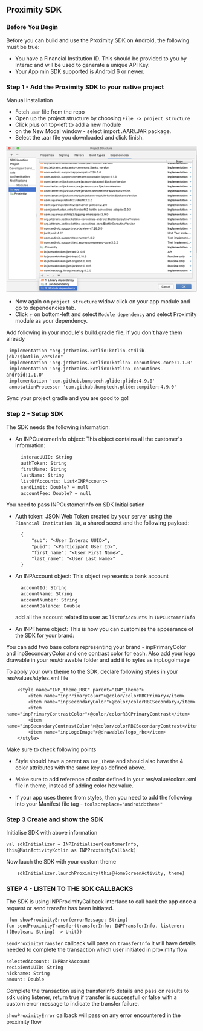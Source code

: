 ## Proximity SDK

### Before You Begin
Before you can build and use the Proximity SDK on Android, the following must be true:

- You have a Financial Institution ID. This should be provided to you by Interac and will be used to generate a unique API Key.
- Your App min SDK supported is Android 6 or newer. 

### Step 1 - Add the Proximity SDK to your native project

Manual installation

- Fetch .aar file from the repo
- Open up the project structure by choosing `File -> project structure`
- Click plus on top-left to add a new module
- on the New Modal window - select  import .AAR/.JAR package.
- Select the .aar file you downloaded and click finish.

![](add-dependency.png)

- Now again on `project structure` widow click on your app module and go to dependencies tab.
- Click + on bottom-left and select `Module dependency` and select Proximity module as your dependency.

Add following in your module's build.gradle file, if you don't have them already

	 implementation "org.jetbrains.kotlin:kotlin-stdlib-jdk7:$kotlin_version"
     implementation 'org.jetbrains.kotlinx:kotlinx-coroutines-core:1.1.0'
     implementation 'org.jetbrains.kotlinx:kotlinx-coroutines-android:1.1.0'
     implementation 'com.github.bumptech.glide:glide:4.9.0'
     annotationProcessor 'com.github.bumptech.glide:compiler:4.9.0'
     
Sync your project gradle and you are good to go!

### Step 2 - Setup SDK

The SDK needs the following information:

- An INPCustomerInfo object: This object contains all the customer's information:

		interacUUID: String
		authToken: String
		firstName: String
		lastName: String
		listOfAccounts: List<INPAccount>
		sendLimit: Double? = null
		accountFee: Double? = null
		
You need to pass INPCustomerInfo on SDK Initialisation

- Auth token:  JSON Web Token created by your server using the `Financial Institution ID`, a shared secret and the following payload:

		{
			"sub": "<User Interac UUID>",
			"puid": "<Participant User ID>",
			"first_name": "<User First Name>",
			"last_name": "<User Last Name>"
		}
            
- An INPAccount object: This object represents a bank account

		accountId: String
		accountName: String
		accountNumber: String
		accountBalance: Double
		
	add all the account related to user as `listOfAccounts` in `INPCustomerInfo`

- An INPTheme object: This is how you can customize the appearance of the SDK for your brand: 

You can add two base colors representing your brand - inpPrimaryColor and inpSecondaryColor and one contrast color for each.
Also add your logo drawable in your res/drawable folder and add it to syles as inpLogoImage

To apply your own theme to the SDK, declare following styles in your res/values/styles.xml file
 
		<style name="INP_theme_RBC" parent="INP_theme">
	        <item name="inpPrimaryColor">@color/colorRBCPrimary</item>
	        <item name="inpSecondaryColor">@color/colorRBCSecondary</item>
	        <item name="inpPrimaryContrastColor">@color/colorRBCPrimaryContrast</item>
	        <item name="inpSecondaryContrastColor">@color/colorRBCSecondaryContrast</item>
	        <item name="inpLogoImage">@drawable/logo_rbc</item>
    	</style>

Make sure to check following points

- Style should have a parent as `INP_Theme` and should also have the 4 color attributes with the same key as defined above.

- Make sure to add reference of color defined in your res/value/colors.xml file in theme, instead of adding color hex value.

- If your app uses theme from styles, then you need to add the following into your Manifest file <application> tag -
		`tools:replace="android:theme"`


### Step 3 Create and show the SDK
Initialise SDK with above information

	val sdkInitializer = INPInitializer(customerInfo, this@MainActivityKotlin as INPProximityCallback)
     
Now lauch the SDK with your custom theme
			          		  
	    sdkInitializer.launchProximity(this@HomeScreenActivity, theme)
	    
### STEP 4 - LISTEN TO THE SDK CALLBACKS
The SDK is using INPProximityCallback interface to call back the app once a request or send transfer has been initiated.

	 fun showProximityError(errorMessage: String)
    fun sendProximityTransfer(transferInfo: INPTransferInfo, listener: ((Boolean, String) -> Unit))

`sendProximityTransfer` callback will pass on `transferInfo` it will have details needed to complete the transaction which user initiated in proximity flow


	selectedAccount: INPBankAccount
	recipientUUID: String
	nickname: String
	amount: Double

Complete the transaction using transferInfo details and pass on results to sdk using listener, return true if transfer is successfull or false with a custom error message to indicate the transfer failure.

`showProximityError` callback will pass on any error encountered in the proximity flow